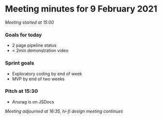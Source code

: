 # Meeting minutes for 9 February 2021

*Meeting started at 15:00*

### Goals for today
- 2 page pipeline status
- < 2min demonstration video

### Sprint goals
- Exploratory coding by end of week
- MVP by end of two weeks

### Pitch at 15:30

- Anurag is on JSDocs

*Meeting adjourned at 16:35, hi-fi design meeting continues*
